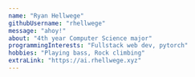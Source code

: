 ```yaml
---
name: "Ryan Hellwege"
githubUsername: "rhellwege"
message: "ahoy!"
about: "4th year Computer Science major"
programmingInterests: "Fullstack web dev, pytorch"
hobbies: "Playing bass, Rock climbing"
extraLink: "https://ai.rhellwege.xyz"
---
```

